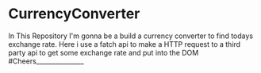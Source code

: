 # CurrencyConverter
In This Repository I'm gonna be a build a currency converter to find todays exchange rate. Here i use a fatch api to make a HTTP request to a third party api to get some exchange rate and put into the DOM   #Cheers_______________
